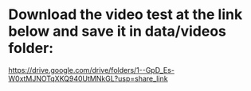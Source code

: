 # Download the video test at the link below and save it in data/videos folder: 
https://drive.google.com/drive/folders/1--GpD_Es-W0xtMJNOTqXKQ940UtMNkGL?usp=share_link

